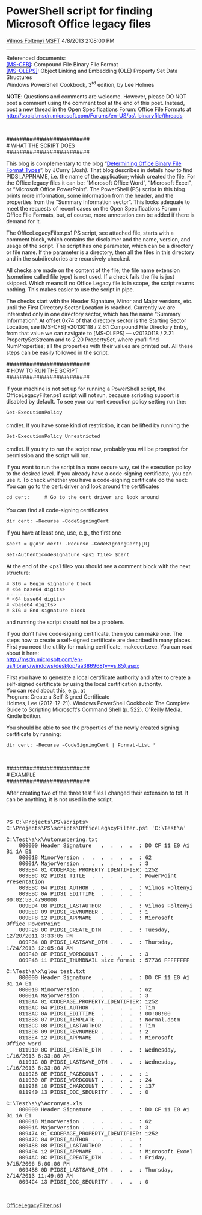 <div id="page">

# PowerShell script for finding Microsoft Office legacy files

[Vilmos Foltenyi
MSFT](https://social.msdn.microsoft.com/profile/Vilmos%20Foltenyi%20MSFT)
4/8/2013 2:08:00 PM

-----

<div id="content">

Referenced
documents:  
[<span style="color: #0000ff;">\[MS-CFB\]</span>](http://msdn.microsoft.com/en-us/library/dd942138.aspx):
Compound File Binary File
Format  
[<span style="color: #0000ff;">\[MS-OLEPS\]</span>](http://msdn.microsoft.com/en-us/library/dd942421.aspx):
Object Linking and Embedding (OLE) Property Set Data Structures  
Windows PowerShell Cookbook, 3<sup>rd</sup> edition, by Lee Holmes

**NOTE**: Questions and comments are welcome. However, please DO NOT
post a comment using the comment tool at the end of this post. Instead,
post a new thread in the Open Specifications Forum: Office File Formats
at  
[<span style="color: #0000ff;">http://social.msdn.microsoft.com/Forums/en-US/os\_binaryfile/threads</span>](http://social.msdn.microsoft.com/Forums/en-US/os_binaryfile/threads)

 

\#\#\#\#\#\#\#\#\#\#\#\#\#\#\#\#\#\#\#\#\#\#\#\#\#  
\# WHAT THE SCRIPT DOES  
\#\#\#\#\#\#\#\#\#\#\#\#\#\#\#\#\#\#\#\#\#\#\#\#\#

This blog is complementary to the blog
“[<span style="color: #0000ff;">Determining Office Binary File Format
Types</span>](http://blogs.msdn.com/b/openspecification/archive/2013/01/16/determining-office-binary-file-format-types.aspx)”,
by JCurry (Josh). That blog describes in details how to find
PIDSI\_APPNAME, i.e. the name of the
application<span style="text-decoration: line-through;">,</span> which
created the file. For the Office legacy files it can be: “Microsoft
Office Word”, “Microsoft Excel”, or “Microsoft Office PowerPoint”. The
PowerShell (PS) script in this blog prints more information, some
information from the header, and the properties from the “Summary
Information sector”. This looks adequate to meet the requests of recent
cases on the Open Specifications Forum / Office File Formats, but, of
course, more annotation can be added if there is demand for it.

The OfficeLegacyFilter.ps1 PS script, see attached file, starts with a
comment block, which contains the disclaimer and the name, version, and
usage of the script. The script has one parameter, which can be a
directory or file name. If the parameter is a directory, then all the
files in this directory and in the subdirectories are recursively
checked.

All checks are made on the content of the file; the file name extension
(sometime called file type) is not used. If a check fails the file is
just skipped. Which means if no Office Legacy file is in scope, the
script returns nothing. This makes easier to use the script in pipe.

The checks start with the Header Signature, Minor and Major versions,
etc. until the First Directory Sector Location is reached. Currently we
are interested only in one directory sector, which has the name “Summary
Information”. At offset 0x74 of that directory sector is the Starting
Sector Location, see \[MS-CFB\] v20130118 / 2.6.1 Compound File
Directory Entry, from that value we can navigate to \[MS-OLEPS\] —
v20130118 / 2.21 PropertySetStream and to 2.20 PropertySet, where you’ll
find NumProperties; all the properties with their values are printed
out. All these steps can be easily followed in the script. 

  
\#\#\#\#\#\#\#\#\#\#\#\#\#\#\#\#\#\#\#\#\#\#\#\#\#  
\# HOW TO RUN THE SCRIPT  
\#\#\#\#\#\#\#\#\#\#\#\#\#\#\#\#\#\#\#\#\#\#\#\#\#

If your machine is not set up for running a PowerShell script, the
OfficeLegacyFilter.ps1 script will not run, because scripting support is
disabled by default. To see your current execution policy setting run
the:

<span style="font-family: courier new,courier; font-size: small;">Get-ExecutionPolicy  
</span>  
cmdlet. If you have some kind of restriction, it can be lifted by
running
the  
  
<span style="font-family: courier new,courier; font-size: small;">Set-ExecutionPolicy
Unrestricted  
</span>  
cmdlet. If you try to run the script now, probably you will be prompted
for permission and the script will run.

If you want to run the script in a more secure way, set the execution
policy to the desired level. If you already have a code-signing
certificate, you can use it. To check whether you have a code-signing
certificate do the next:  
You can go to the cert: driver and look around the certificates

<span style="font-family: courier new,courier; font-size: small;">cd
cert:     \# Go to the cert driver and look around  
</span>  
You can find all code-signing certificates

<span style="font-family: courier new,courier; font-size: small;">dir
cert: –Recurse –CodeSigningCert</span>

If you have at least one, use, e.g., the first one  
  
<span style="font-family: courier new,courier; font-size: small;">$cert
= @(dir cert: -Recurse
–CodeSigningCert)\[0\]</span>

<span style="font-family: courier new,courier; font-size: small;">Set-AuthenticodeSignature
\<ps1 file\> $cert</span>

At the end of the \<ps1 file\> you should see a comment block with the
next structure:

<span style="font-family: courier new,courier; font-size: small;">\# SIG
\# Begin signature block</span>  
<span style="font-family: courier new,courier; font-size: small;">\#
\<64 base64
digits\></span>  
<span style="font-family: Courier New; font-size: x-small;">.......................</span>  
<span style="font-family: courier new,courier; font-size: small;">\#
\<64 base64 digits\></span>  
<span style="font-family: courier new,courier; font-size: small;">\#
\<base64 digits\></span>  
<span style="font-family: courier new,courier; font-size: small;">\# SIG
\# End signature block</span>

and running the script should not be a problem.

If you don’t have code-signing certificate, then you can make one. The
steps how to create a self-signed certificate are described in many
places. First you need the utility for making certificate, makecert.exe.
You can read about it
here:  
[<span style="color: #0000ff;">http://msdn.microsoft.com/en-us/library/windows/desktop/aa386968(v=vs.85).aspx</span>](http://msdn.microsoft.com/en-us/library/windows/desktop/aa386968\(v=vs.85\).aspx)

First you have to generate a local certificate authority and after to
create a self-signed certificate by using the local certification
authority.  
You can read about this, e.g., at  
Program: Create a Self-Signed Certificate  
Holmes, Lee (2012-12-21). Windows PowerShell Cookbook: The Complete
Guide to Scripting Microsoft's Command Shell (p. 522). O'Reilly Media.
Kindle Edition.

You should be able to see the properties of the newly created signing
certificate by running:  
  
<span style="font-family: courier new,courier; font-size: small;">dir
cert: -Recurse –CodeSigningCert | Format-List \*</span>

 

\#\#\#\#\#\#\#\#\#\#\#\#\#\#\#\#\#\#\#\#\#\#\#\#\#  
\# EXAMPLE  
\#\#\#\#\#\#\#\#\#\#\#\#\#\#\#\#\#\#\#\#\#\#\#\#\#

After creating two of the three test files I changed their extension to
txt. It can be anything, it is not used in the script.

 

<span style="font-family: courier new,courier;">PS
C:\\Projects\\PS\\scripts\>
C:\\Projects\\PS\\scripts\\OfficeLegacyFilter.ps1
'C:\\Test\\a'</span>

<span style="font-family: courier new,courier;">C:\\Test\\a\\x\\Autonumbering.txt</span>  
<span style="font-family: courier new,courier;">    000000 Header
Signature   .  .  .  .  : D0 CF 11 E0 A1 B1 1A E1</span>  
<span style="font-family: courier new,courier;">    000018 MinorVersion
.  .  .  .  .  .  : 62</span>  
<span style="font-family: courier new,courier;">    00001A MajorVersion
.  .  .  .  .  .  : 3</span>  
<span style="font-family: courier new,courier;">    009E94 01
CODEPAGE\_PROPERTY\_IDENTIFIER: 1252</span>  
<span style="font-family: courier new,courier;">    009E9C 02
PIDSI\_TITLE  .  .  .  .  .  : PowerPoint Presentation </span>  
<span style="font-family: courier new,courier;">    009EBC 04
PIDSI\_AUTHOR .  .  .  .  .  : Vilmos Foltenyi </span>  
<span style="font-family: courier new,courier;">    009EBC 0A
PIDSI\_EDITTIME  .  .  .  .  : 00:02:53.4790000</span>  
<span style="font-family: courier new,courier;">    009ED4 08
PIDSI\_LASTAUTHOR   .  .  .  : Vilmos Foltenyi </span>  
<span style="font-family: courier new,courier;">    009EEC 09
PIDSI\_REVNUMBER .  .  .  .  : 1   </span>  
<span style="font-family: courier new,courier;">    009EF8 12
PIDSI\_APPNAME   .  .  .  .  : Microsoft Office PowerPoint </span>  
<span style="font-family: courier new,courier;">    009F28 0C
PIDSI\_CREATE\_DTM   .  .  .  : Tuesday, 12/20/2011 3:33:05 PM</span>  
<span style="font-family: courier new,courier;">    009F34 0D
PIDSI\_LASTSAVE\_DTM .  .  .  : Thursday, 1/24/2013 12:05:04 AM</span>  
<span style="font-family: courier new,courier;">    009F40 0F
PIDSI\_WORDCOUNT .  .  .  .  : 3</span>  
<span style="font-family: courier new,courier;">    009F48 11
PIDSI\_THUMBNAIL size format : 57736 FFFFFFFF</span>

<span style="font-family: courier new,courier;">C:\\Test\\a\\x\\glow
test.txt</span>  
<span style="font-family: courier new,courier;">    000000 Header
Signature   .  .  .  .  : D0 CF 11 E0 A1 B1 1A E1</span>  
<span style="font-family: courier new,courier;">    000018 MinorVersion
.  .  .  .  .  .  : 62</span>  
<span style="font-family: courier new,courier;">    00001A MajorVersion
.  .  .  .  .  .  : 3</span>  
<span style="font-family: courier new,courier;">    0118A4 01
CODEPAGE\_PROPERTY\_IDENTIFIER: 1252</span>  
<span style="font-family: courier new,courier;">    0118AC 04
PIDSI\_AUTHOR .  .  .  .  .  : Tim </span>  
<span style="font-family: courier new,courier;">    0118AC 0A
PIDSI\_EDITTIME  .  .  .  .  : 00:00:00</span>  
<span style="font-family: courier new,courier;">    0118B8 07
PIDSI\_TEMPLATE  .  .  .  .  : Normal.dotm </span>  
<span style="font-family: courier new,courier;">    0118CC 08
PIDSI\_LASTAUTHOR   .  .  .  : Tim </span>  
<span style="font-family: courier new,courier;">    0118D8 09
PIDSI\_REVNUMBER .  .  .  .  : 2   </span>  
<span style="font-family: courier new,courier;">    0118E4 12
PIDSI\_APPNAME   .  .  .  .  : Microsoft Office Word   </span>  
<span style="font-family: courier new,courier;">    011910 0C
PIDSI\_CREATE\_DTM   .  .  .  : Wednesday, 1/16/2013 8:33:00 AM</span>  
<span style="font-family: courier new,courier;">    01191C 0D
PIDSI\_LASTSAVE\_DTM .  .  .  : Wednesday, 1/16/2013 8:33:00 AM</span>  
<span style="font-family: courier new,courier;">    011928 0E
PIDSI\_PAGECOUNT .  .  .  .  : 1</span>  
<span style="font-family: courier new,courier;">    011930 0F
PIDSI\_WORDCOUNT .  .  .  .  : 24</span>  
<span style="font-family: courier new,courier;">    011938 10
PIDSI\_CHARCOUNT .  .  .  .  : 137</span>  
<span style="font-family: courier new,courier;">    011940 13
PIDSI\_DOC\_SECURITY .  .  .  :
0</span>

<span style="font-family: courier new,courier;">C:\\Test\\a\\y\\Acronyms.xls</span>  
<span style="font-family: courier new,courier;">    000000 Header
Signature   .  .  .  .  : D0 CF 11 E0 A1 B1 1A E1</span>  
<span style="font-family: courier new,courier;">    000018 MinorVersion
.  .  .  .  .  .  : 62</span>  
<span style="font-family: courier new,courier;">    00001A MajorVersion
.  .  .  .  .  .  : 3</span>  
<span style="font-family: courier new,courier;">    009474 01
CODEPAGE\_PROPERTY\_IDENTIFIER: 1252</span>  
<span style="font-family: courier new,courier;">    00947C 04
PIDSI\_AUTHOR .  .  .  .  .  :     </span>  
<span style="font-family: courier new,courier;">    009488 08
PIDSI\_LASTAUTHOR   .  .  .  :     </span>  
<span style="font-family: courier new,courier;">    009494 12
PIDSI\_APPNAME   .  .  .  .  : Microsoft Excel </span>  
<span style="font-family: courier new,courier;">    0094AC 0C
PIDSI\_CREATE\_DTM   .  .  .  : Friday, 9/15/2006 5:00:00 PM</span>  
<span style="font-family: courier new,courier;">    0094B8 0D
PIDSI\_LASTSAVE\_DTM .  .  .  : Thursday, 2/14/2013 11:49:09 AM</span>  
<span style="font-family: courier new,courier;">    0094C4 13
PIDSI\_DOC\_SECURITY .  .  .  :
0</span>

 

[OfficeLegacyFilter.ps1](media/MSDNBlogsFS/prod.evol.blogs.msdn.com/CommunityServer.Components.PostAttachments/00/10/40/94/72/OfficeLegacyFilter.ps1)

</div>

</div>
